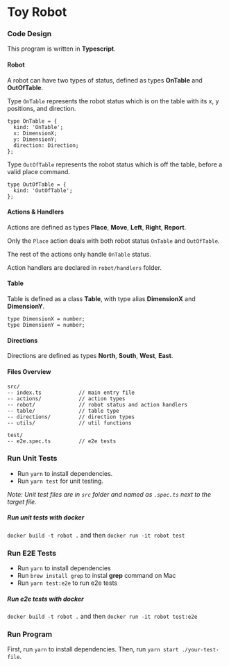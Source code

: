 # Toy Robot

### Code Design

This program is written in **Typescript**.

#### Robot

A robot can have two types of status, defined as types **OnTable** and **OutOfTable**.

Type `OnTable` represents the robot status which is on the table with its x, y positions, and direction.

```
type OnTable = {
  kind: 'OnTable';
  x: DimensionX;
  y: DimensionY;
  direction: Direction;
};
```

Type `OutOfTable` represents the robot status which is off the table, before a valid place command.
```
type OutOfTable = {
  kind: 'OutOfTable';
};
```

#### Actions & Handlers

Actions are defined as types **Place**, **Move**, **Left**, **Right**, **Report**.

Only the `Place` action deals with both robot status `OnTable` and `OutOfTable`.

The rest of the actions only handle `OnTable` status.

Action handlers are declared in `robot/handlers` folder.

#### Table

Table is defined as a class **Table**, with type alias **DimensionX** and **DimensionY**.

```
type DimensionX = number;
type DimensionY = number;
```

#### Directions

Directions are defined as types **North**, **South**, **West**, **East**.

#### Files Overview

```
src/
-- index.ts            // main entry file
-- actions/            // action types
-- robot/              // robot status and action handlers
-- table/              // table type
-- directions/         // direction types
-- utils/              // util functions

test/
-- e2e.spec.ts         // e2e tests
```

### Run Unit Tests

- Run `yarn` to install dependencies.
- Run `yarn test` for unit testing.

*Note: Unit test files are in `src` folder and named as `.spec.ts` next to the target file.*

##### Run unit tests with docker

`docker build -t robot .` and then `docker run -it robot test`

### Run E2E Tests

- Run `yarn` to install dependencies
- Run `brew install grep` to instal **grep** command on Mac
- Run `yarn test:e2e` to run e2e tests

##### Run e2e tests with docker

`docker build -t robot .` and then `docker run -it robot test:e2e`

### Run Program

First, run `yarn` to install dependencies.
Then, run `yarn start ./your-test-file`.